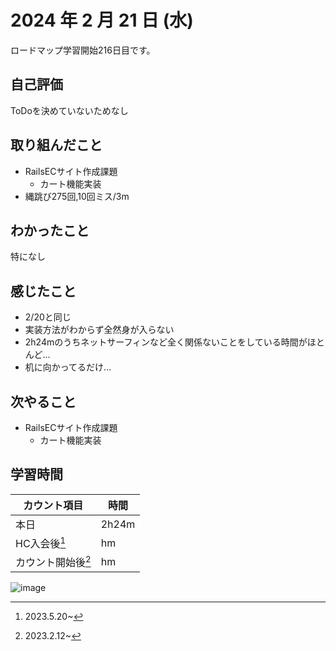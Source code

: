 # 2024 年 2 月 21 日 (水)
ロードマップ学習開始216日目です。

## 自己評価
ToDoを決めていないためなし

## 取り組んだこと
- RailsECサイト作成課題
  - カート機能実装
- 縄跳び275回,10回ミス/3m

## わかったこと
特になし

## 感じたこと
- 2/20と同じ
- 実装方法がわからず全然身が入らない
- 2h24mのうちネットサーフィンなど全く関係ないことをしている時間がほとんど...
- 机に向かってるだけ...

## 次やること
- RailsECサイト作成課題
  - カート機能実装

## 学習時間
|カウント項目|時間|
|----|----|
|本日 |2h24m|
|HC入会後[^1]|hm|
|カウント開始後[^2]|hm|

[^1]: 2023.5.20~
[^2]: 2023.2.12~

![image](https://github.com/nil-ramuda/daily_report/assets/94735931/500fe1e3-4aac-4c2e-9396-f67234551d6e)
